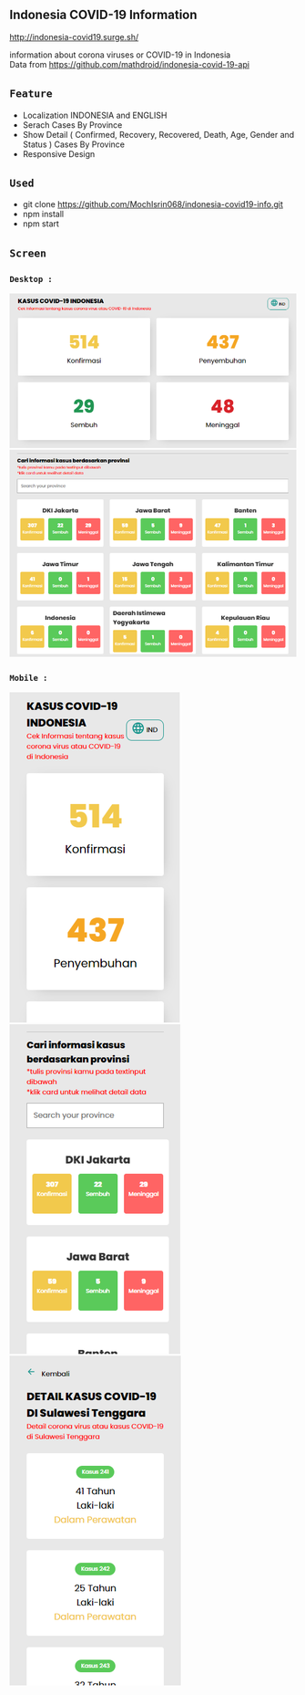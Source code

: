 ## Indonesia COVID-19 Information
http://indonesia-covid19.surge.sh/

information about corona viruses or COVID-19 in Indonesia<br/>
Data from https://github.com/mathdroid/indonesia-covid-19-api

## `Feature`
- Localization INDONESIA and ENGLISH
- Serach Cases By Province
- Show Detail ( Confirmed, Recovery, Recovered, Death, Age, Gender and Status ) Cases By Province
- Responsive Design

## `Used`
- git clone https://github.com/MochIsrin068/indonesia-covid19-info.git
- npm install
- npm start
  
## `Screen`

### `Desktop : `

![web](./screen/desktop.PNG)
![web](./screen/desktop_prov.PNG)

### `Mobile : `

![mobile](./screen/mobile_home.PNG)
![mobile](./screen/mobile_home_prov.PNG)
![mobile](./screen/mobile_detail.PNG)
